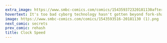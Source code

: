 ```yaml
---
extra_image: https://www.smbc-comics.com/comics/154359372320181130after.png
hovertext: It's too bad cyborg technology hasn't gotten beyond fork-shaped hands, though.
image: https://www.smbc-comics.com/comics/1543593516-20181130 (1).png
next_comic: secrets
prev_comic: rehash
title: Clock Speed
---
```


